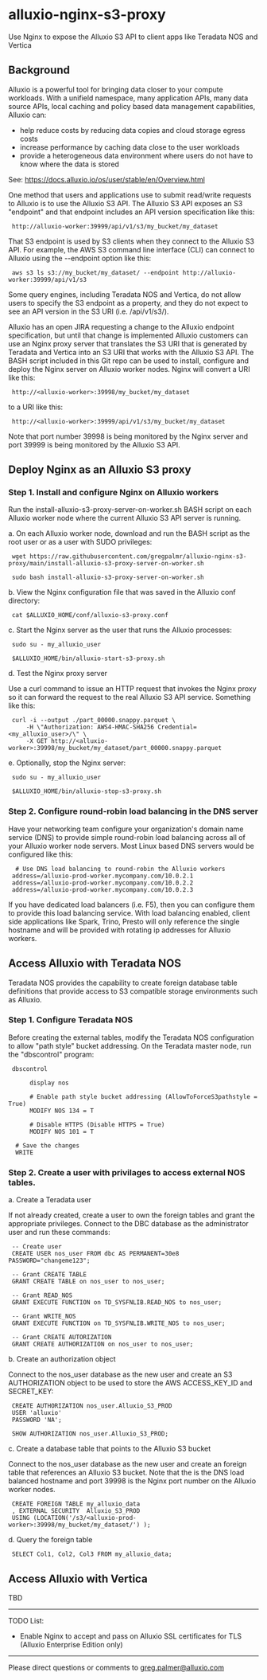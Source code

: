 # alluxio-nginx-s3-proxy
Use Nginx to expose the Alluxio S3 API to client apps like Teradata NOS and Vertica

## Background

Alluxio is a powerful tool for bringing data closer to your compute workloads. With a unifield namespace, many application APIs, many data source APIs, local caching and policy based data management capabilities, Alluxio can:

- help reduce costs by reducing data copies and cloud storage egress costs
- increase performance by caching data close to the user workloads
- provide a heterogeneous data environment where users do not have to know where the data is stored

See: https://docs.alluxio.io/os/user/stable/en/Overview.html

One method that users and applications use to submit read/write requests to Alluxio is to use the Alluxio S3 API. The Alluxio S3 API exposes an S3 "endpoint" and that endpoint includes an API version specification like this:

     http://alluxio-worker:39999/api/v1/s3/my_bucket/my_dataset

That S3 endpoint is used by S3 clients when they connect to the Alluxio S3 API. For example, the AWS S3 command line interface (CLI) can connect to Alluxio using the --endpoint option like this:

     aws s3 ls s3://my_bucket/my_dataset/ --endpoint http://alluxio-worker:39999/api/v1/s3

Some query engines, including Teradata NOS and Vertica, do not allow users to specify the S3 endpoint as a property, and they do not expect to see an API version in the S3 URI (i.e. /api/v1/s3/). 

Alluxio has an open JIRA requesting a change to the Alluxio endpoint specification, but until that change is implemented Alluxio customers can use an Nginx proxy server that translates the S3 URI that is generated by Teradata and Vertica into an S3 URI that works with the Alluxio S3 API. The BASH script included in this Git repo can be used to install, configure and deploy the Nginx server on Alluxio worker nodes. Nginx will convert a URI like this:

     http://<alluxio-worker>:39998/my_bucket/my_dataset
     
to a URI like this:

     http://<alluxio-worker>:39999/api/v1/s3/my_bucket/my_dataset

Note that port number 39998 is being monitored by the Nginx server and port 39999 is being monitored by the Alluxio S3 API.

## Deploy Nginx as an Alluxio S3 proxy

### Step 1. Install and configure Nginx on Alluxio workers

Run the install-alluxio-s3-proxy-server-on-worker.sh BASH script on each Alluxio worker node where the current Alluxio S3 API server is running.

a. On each Alluxio worker node, download and run the BASH script as the root user or as a user with SUDO privileges: 

     wget https://raw.githubusercontent.com/gregpalmr/alluxio-nginx-s3-proxy/main/install-alluxio-s3-proxy-server-on-worker.sh
     
     sudo bash install-alluxio-s3-proxy-server-on-worker.sh
     
b. View the Nginx configuration file that was saved in the Alluxio conf directory:

     cat $ALLUXIO_HOME/conf/alluxio-s3-proxy.conf

c. Start the Nginx server as the user that runs the Alluxio processes:

     sudo su - my_alluxio_user

     $ALLUXIO_HOME/bin/alluxio-start-s3-proxy.sh
     

d. Test the Nginx proxy server

Use a curl command to issue an HTTP request that invokes the Nginx proxy so it can forward the request to the real Alluxio S3 API service. Something like this:

     curl -i --output ./part_00000.snappy.parquet \
         -H \"Authorization: AWS4-HMAC-SHA256 Credential=<my_alluxio_user>/\" \
         -X GET http://<alluxio-worker>:39998/my_bucket/my_dataset/part_00000.snappy.parquet

e. Optionally, stop the Nginx server:

     sudo su - my_alluxio_user

     $ALLUXIO_HOME/bin/alluxio-stop-s3-proxy.sh
     
### Step 2. Configure round-robin load balancing in the DNS server

Have your networking team configure your organization's domain name service (DNS) to provide simple round-robin load balancing across all of your Alluxio worker node servers. Most Linux based DNS servers would be configured like this:

      # Use DNS load balancing to round-robin the Alluxio workers
     address=/alluxio-prod-worker.mycompany.com/10.0.2.1
     address=/alluxio-prod-worker.mycompany.com/10.0.2.2
     address=/alluxio-prod-worker.mycompany.com/10.0.2.3

If you have dedicated load balancers (i.e. F5), then you can configure them to provide this load balancing service. With load balancing enabled, client side applications like Spark, Trino, Presto will only reference the single hostname and will be provided with rotating ip addresses for Alluxio workers.

## Access Alluxio with Teradata NOS

Teradata NOS provides the capability to create foreign database table definitions that provide access to S3 compatible storage environments such as Alluxio.

### Step 1. Configure Teradata NOS

Before creating the external tables, modify the Teradata NOS configuration to allow "path style" bucket addressing. On the Teradata master node, run the "dbscontrol" program:  

     dbscontrol
     
          display nos
	  
          # Enable path style bucket addressing (AllowToForceS3pathstyle = True)
          MODIFY NOS 134 = T

          # Disable HTTPS (Disable HTTPS = True)
          MODIFY NOS 101 = T
	  
	  # Save the changes
	  WRITE

### Step 2. Create a user with privilages to access external NOS tables.

a. Create a Teradata user

If not already created, create a user to own the foreign tables and grant the appropriate privileges. Connect to the DBC database as the administrator user and run these commands:

     -- Create user
     CREATE USER nos_user FROM dbc AS PERMANENT=30e8 PASSWORD="changeme123";
     
     -- Grant CREATE TABLE
     GRANT CREATE TABLE on nos_user to nos_user;
     
     -- Grant READ_NOS
     GRANT EXECUTE FUNCTION on TD_SYSFNLIB.READ_NOS to nos_user;
     
     -- Grant WRITE_NOS
     GRANT EXECUTE FUNCTION on TD_SYSFNLIB.WRITE_NOS to nos_user;
     
     -- Grant CREATE AUTORIZATION
     GRANT CREATE AUTHORIZATION on nos_user to nos_user;

b. Create an authorization object

Connect to the nos_user database as the new user and create an S3 AUTHORIZATION object to be used to store the AWS ACCESS_KEY_ID and SECRET_KEY:

     CREATE AUTHORIZATION nos_user.Alluxio_S3_PROD
     USER 'alluxio'
     PASSWORD 'NA';

     SHOW AUTHORIZATION nos_user.Alluxio_S3_PROD;
     
c. Create a database table that points to the Alluxio S3 bucket

Connect to the nos_user database as the new user and create an foreign table that references an Alluxio S3 bucket. Note that the <alluxio-prod-worker> is the DNS load balanced hostname and port 39998 is the Nginx port number on the Alluxio worker nodes.

     CREATE FOREIGN TABLE my_alluxio_data
     , EXTERNAL SECURITY  Alluxio_S3_PROD
     USING (LOCATION('/s3/<alluxio-prod-worker>:39998/my_bucket/my_dataset/') );

d. Query the foreign table
	
     SELECT Col1, Col2, Col3 FROM my_alluxio_data;
	
## Access Alluxio with Vertica

TBD

---
TODO List:

- Enable Nginx to accept and pass on Alluxio SSL certificates for TLS (Alluxio Enterprise Edition only)

---
Please direct questions or comments to greg.palmer@alluxio.com
